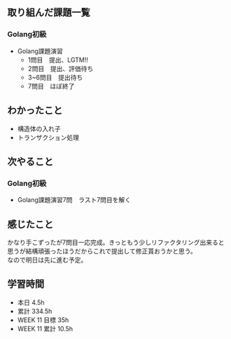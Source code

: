 ## 取り組んだ課題一覧 
 ### Golang初級
 - Golang課題演習
   - 1問目　提出、LGTM!!
   - 2問目　提出、評価待ち
   - 3~6問目　提出待ち
   - 7問目　ほぼ終了　

 ## わかったこと 
 - 構造体の入れ子
 - トランザクション処理

 ## 次やること 
 ### Golang初級
 - Golang課題演習7問　ラスト7問目を解く

 ## 感じたこと 
 かなり手こずったが7問目一応完成。きっともう少しリファクタリング出来ると思うが結構頑張ったほうだからこれで提出して修正貰おうかと思う。  
 なので明日は先に進む予定。

 ## 学習時間 
 - 本日 4.5h 
 - 累計 334.5h 
 - WEEK 11 目標 35h 
 - WEEK 11 累計 10.5h
